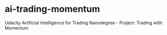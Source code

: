 # ai-trading-momentum
Udacity Artificial Intelligence for Trading Nanodegree - Project: Trading with Momentum
